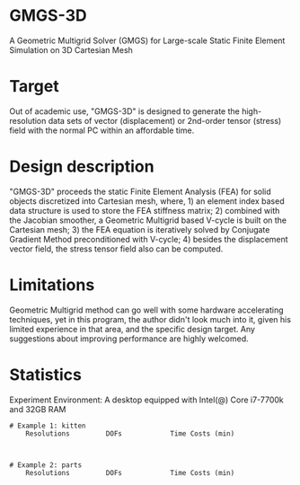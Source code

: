 # GMGS-3D
A Geometric Multigrid Solver (GMGS) for Large-scale Static Finite Element Simulation on 3D Cartesian Mesh 

# Target
Out of academic use, "GMGS-3D" is designed to generate the high-resolution data sets of vector (displacement) or 
2nd-order tensor (stress) field with the normal PC within an affordable time.

# Design description
"GMGS-3D" proceeds the static Finite Element Analysis (FEA) for solid objects discretized into Cartesian mesh, where,
	1) an element index based data structure is used to store the FEA stiffness matrix;
	2) combined with the Jacobian smoother, a Geometric Multigrid based V-cycle is built on the Cartesian mesh;
	3) the FEA equation is iteratively solved by Conjugate Gradient Method preconditioned with V-cycle;
	4) besides the displacement vector field, the stress tensor field also can be computed.
	
# Limitations
Geometric Multigrid method can go well with some hardware accelerating techniques, yet in this program, the author didn't 
look much into it, given his limited experience in that area, and the specific design target. Any suggestions about improving
performance are highly welcomed.

# Statistics
Experiment Environment: A desktop equipped with Intel(@) Core i7-7700k and 32GB RAM

	# Example 1: kitten
		Resolutions			DOFs			Time Costs (min)
	


	# Example 2: parts
		Resolutions			DOFs			Time Costs (min)